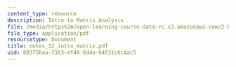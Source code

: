 ```yaml
---
content_type: resource
description: Intro to Matrix Analysis
file: /media/https%3A/open-learning-course-data-rc.s3.amazonaws.com/2-082-ship-structural-analysis-design-13-122-spring-2003/80375baa7163ef406d4a64531c6c4ac5_notes_32_intro_matrix.pdf
file_type: application/pdf
resourcetype: Document
title: notes_32_intro_matrix.pdf
uid: 80375baa-7163-ef40-6d4a-64531c6c4ac5
---
```

